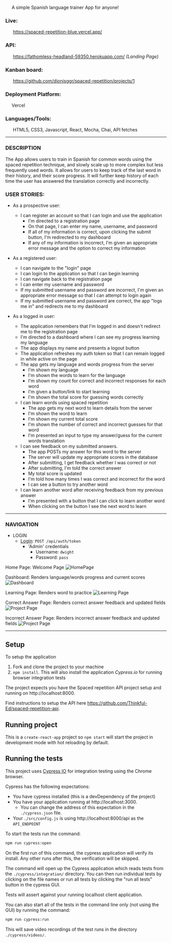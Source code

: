 &nbsp;&nbsp;&nbsp;&nbsp;&nbsp;A simple Spanish language trainer App for anyone!

### Live:
&nbsp;&nbsp;&nbsp;&nbsp;&nbsp; https://spaced-repetition-blue.vercel.app/
### API:
&nbsp;&nbsp;&nbsp;&nbsp;&nbsp; https://fathomless-headland-59350.herokuapp.com/ *(Landing Page)*

### Kanban board:
&nbsp;&nbsp;&nbsp;&nbsp;&nbsp; https://github.com/dionisggr/spaced-repetition/projects/1

### Deployment Platform:
&nbsp;&nbsp;&nbsp;&nbsp;&nbsp;Vercel

### Languages/Tools:
&nbsp;&nbsp;&nbsp;&nbsp;&nbsp; HTML5, CSS3, Javascript, React, Mocha, Chai, API fetches

---
### DESCRIPTION
The App allows users to train in Spanish for common words using the spaced repetition technique, and slowly scale up to more complex but less frequently used words. It allows for users to keep track of the last word in their history, and their score progress. It will further keep history of each time the user has answered the translation correctly and incorrectly.

### USER STORIES:
- As a prospective user:
  - I can register an account so that I can login and use the application
    - I'm directed to a registration page
    - On that page, I can enter my name, username, and password
    - If all of my information is correct, upon clicking the submit button, I'm redirected to my dashboard
    - If any of my information is incorrect, I'm given an appropriate error message and the option to correct my information
- As a registered user:
  - I can navigate to the "login" page
  - I can login to the application so that I can begin learning
  - I can navigate back to the registration page
  - I can enter my username and password
  - If my submitted username and password are incorrect, I'm given an appropriate error message so that I can attempt to login again
  - If my submitted username and password are correct, the app "logs me in" and redirects me to my dashboard

- As a logged in user:
  - The application remembers that I'm logged in and doesn't redirect me to the registration page
  - I'm directed to a dashboard where I can see my progress learning my language
  - The app displays my name and presents a logout button
  - The application refreshes my auth token so that I can remain logged in while active on the page
  - The app gets my language and words progress from the server
    - I'm shown my language
    - I'm shown the words to learn for the language
    - I'm shown my count for correct and incorrect responses for each word
    - I'm given a button/link to start learning
    - I'm shown the total score for guessing words correctly
  - I can learn words using spaced repetition
    - The app gets my next word to learn details from the server
    - I'm shown the word to learn
    - I'm shown my current total score
    - I'm shown the number of correct and incorrect guesses for that word
    - I'm presented an input to type my answer/guess for the current words translation
  - I can see feedback on my submitted answers.
    - The app POSTs my answer for this word to the server
    - The server will update my appropriate scores in the database
    - After submitting, I get feedback whether I was correct or not
    - After submitting, I'm told the correct answer
    - My total score is updated
    - I'm told how many times I was correct and incorrect for the word
    - I can see a button to try another word
  - I can learn another word after receiving feedback from my previous answer
    - I'm presented with a button that I can click to learn another word
    - When clicking on the button I see the next word to learn
---

### NAVIGATION

- LOGIN
  - [Login](https://github.com/dionisggr/spaced-repetition-api/blob/main/README.md): `POST /api/auth/token`
    - 'Admin' credentials
      - Username: `dwight`
      - Password: `pass`
      
Home Page: Welcome Page
![HomePage]()

Dashboard: Renders language/words progress and current scores
![Dashboard]()

Learning Page: Renders word to practice
![Learning Page]()

Correct Answer Page: Renders correct answer feedback and updated fields
![Project Page]()

Incorrect Answer Page: Renders incorrect answer feedback and updated fields
![Project Page]()

---
## Setup

To setup the application

1. Fork and clone the project to your machine
2. `npm install`. This will also install the application *Cypress.io* for running browser integration tests

The project expects you have the Spaced repetition API project setup and running on http://localhost:8000.

Find instructions to setup the API here https://github.com/Thinkful-Ed/spaced-repetition-api.

## Running project

This is a `create-react-app` project so `npm start` will start the project in development mode with hot reloading by default.

## Running the tests

This project uses [Cypress IO](https://docs.cypress.io) for integration testing using the Chrome browser.

Cypress has the following expectations:

- You have cypress installed (this is a devDependency of the project)
- You have your application running at http://localhost:3000.
  - You can change the address of this expectation in the `./cypress.json` file.
- Your `./src/config.js` is using http://localhost:8000/api as the `API_ENDPOINT`

To start the tests run the command:

```bash
npm run cypress:open
```

On the first run of this command, the cypress application will verify its install. Any other runs after this, the verification will be skipped.

The command will open up the Cypress application which reads tests from the `./cypress/integration/` directory. You can then run individual tests by clicking on the file names or run all tests by clicking the "run all tests" button in the cypress GUI.

Tests will assert against your running localhost client application.

You can also start all of the tests in the command line only (not using the GUI) by running the command:

```bash
npm run cypress:run
```

This will save video recordings of the test runs in the directory `./cypress/videos/`.
